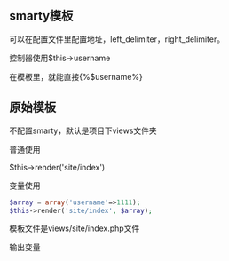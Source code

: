 <!--
author: 许萍
date: 2015-11-20
title: 视图
tags: 基本功能
category: 基本功能
status: publish
summary: Wavephp框架，轻量PHP框架，MVC分离，快速开发项目
-->

## smarty模板

可以在配置文件里配置地址，left_delimiter，right_delimiter。

控制器使用$this->username

在模板里，就能直接{%$username%}

## 原始模板

不配置smarty，默认是项目下views文件夹

普通使用

$this->render('site/index')

变量使用

```php
$array = array('username'=>1111);
$this->render('site/index', $array);
```

模板文件是views/site/index.php文件

输出变量<?php echo $username;?>